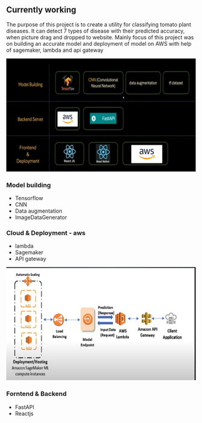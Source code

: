 <h2>Currently working</h2>

The purpose of this project is to create a utility for classifying tomato plant diseases. It can detect 7 types of disease with their predicted accuracy, when picture drag and dropped to website. Mainly focus of this project was on building an accurate model and deployment of model on AWS with help of sagemaker, lambda and api gateway   
 <p align="center">
  <img width="600" height="300" src="https://github.com/jainharshit3107/Deep-Learning-End-to-End/blob/master/Visual_rep..jpg">
</p>

### Model building
* Tensorflow
* CNN
* Data augmentation
* ImageDataGenerator

### Cloud & Deployment - aws
* lambda 
* Sagemaker 
* API gateway

<p align="center">
  <img width="600" height="300" src="https://github.com/jainharshit3107/Deep-Learning-End-to-End/blob/master/endpoint_aws.jpg">
</p>

### Forntend & Backend
* FastAPI
* Reactjs
